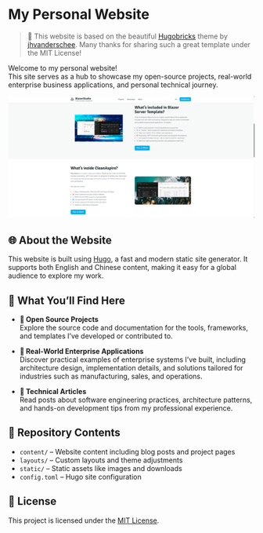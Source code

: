 
# My Personal Website


> 🌟 This website is based on the beautiful [Hugobricks](https://github.com/jhvanderschee/hugobricks) theme by [jhvanderschee](https://github.com/jhvanderschee). Many thanks for sharing such a great template under the MIT License!

Welcome to my personal website!  
This site serves as a hub to showcase my open-source projects, real-world enterprise business applications, and personal technical journey.

![](homepage.png)

## 🌐 About the Website

This website is built using [Hugo](https://gohugo.io/), a fast and modern static site generator. It supports both English and Chinese content, making it easy for a global audience to explore my work.

## 📂 What You’ll Find Here

- **🚀 Open Source Projects**  
  Explore the source code and documentation for the tools, frameworks, and templates I’ve developed or contributed to.

- **🏢 Real-World Enterprise Applications**  
  Discover practical examples of enterprise systems I’ve built, including architecture design, implementation details, and solutions tailored for industries such as manufacturing, sales, and operations.

- **📝 Technical Articles**  
  Read posts about software engineering practices, architecture patterns, and hands-on development tips from my professional experience.

## 📎 Repository Contents

- `content/` – Website content including blog posts and project pages  
- `layouts/` – Custom layouts and theme adjustments  
- `static/` – Static assets like images and downloads  
- `config.toml` – Hugo site configuration  

## 📄 License

This project is licensed under the [MIT License](LICENSE).


